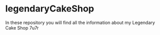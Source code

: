 # legendaryCakeShop
In these repository you will find all the information about my Legendary Cake Shop 7u7r
